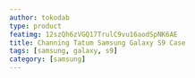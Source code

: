 ```yaml
---
author: tokodab
type: product
featimg: 12szQh6zVGQ17TrulC9vu16aodSpNK6AE
title: Channing Tatum Samsung Galaxy S9 Case
tags: [samsung, galaxy, s9]
category: [samsung]
---
```

